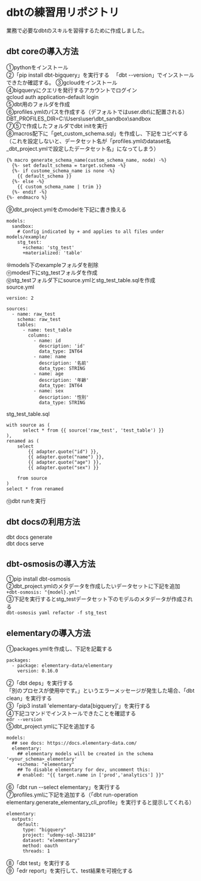 # dbtの練習用リポジトリ
業務で必要なdbtのスキルを習得するために作成しました。

## dbt coreの導入方法
①pythonをインストール  
②「pip install dbt-bigquery」を実行する
　「dbt --version」でインストールできたか確認する。
③gcloudをインストール  
④bigqueryにクエリを発行するアカウントでログイン  
gcloud auth application-default login  
⑤dbt用のフォルダを作成  
⑥profiles.ymlのパスを作成する（デフォルトではuser\.dbt\に配置される）  
DBT_PROFILES_DIR=C:\Users\user\dbt_sandbox\sandbox  
⑦⑤で作成したフォルダでdbt initを実行  
⑧macros配下に「get_custom_schema.sql」を作成し、下記をコピペする（これを設定しないと、データセット名が「profiles.ymlのdataset名_dbt_project.ymlで設定したデータセット名」になってしまう）  
```
{% macro generate_schema_name(custom_schema_name, node) -%} 
  {%- set default_schema = target.schema -%}
  {%- if custome_schema_name is none -%}
    {{ default_schema }}
  {%- else -%}
    {{ custom_schema_name | trim }}
  {%- endif -%}
{%- endmacro %}
```
⑨dbt_project.ymlをのmodelを下記に書き換える  
```
models:
  sandbox:
    # Config indicated by + and applies to all files under models/example/
    stg_test:
      +schema: 'stg_test'
      +materialized: 'table'
```
⑩models下のexampleフォルダを削除  
⑪modesl下にstg_testフォルダを作成  
⑫stg_testフォルダ下にsource.ymlとstg_test_table.sqlを作成  
source.yml
```
version: 2

sources:
  - name: raw_test
    schema: raw_test
    tables:
      - name: test_table
        columns:
          - name: id
            description: 'id'
            data_type: INT64
          - name: name
            description: '名前'
            data_type: STRING
          - name: age
            description: '年齢'
            data_type: INT64
          - name: sex
            description: '性別'
            data_type: STRING
```
stg_test_table.sql
```
with source as (
      select * from {{ source('raw_test', 'test_table') }}
),
renamed as (
    select
        {{ adapter.quote("id") }},
        {{ adapter.quote("name") }},
        {{ adapter.quote("age") }},
        {{ adapter.quote("sex") }}

    from source
)
select * from renamed
```
⑬dbt runを実行  

## dbt docsの利用方法
dbt docs generate  
dbt docs serve  

## dbt-osmosisの導入方法
①pip install dbt-osmosis  
②dbt_project.ymlのメタデータを作成したいデータセットに下記を追加  
`+dbt-osmosis: "{model}.yml"`  
③下記を実行するとstg_testデータセット下のモデルのメタデータが作成される  
`dbt-osmosis yaml refactor -f stg_test`  

## elementaryの導入方法
①packages.ymlを作成し、下記を記載する
```
packages:
  - package: elementary-data/elementary
    version: 0.16.0
```
②「dbt deps」を実行する  
「別のプロセスが使用中です。」というエラーメッセージが発生した場合、「dbt clean」を実行する  
③「pip3 install 'elementary-data[bigquery]'」を実行する  
④下記コマンドでインストールできたことを確認する  
`edr --version`  
⑤dbt_project.ymlに下記を追加する
```
models:
  ## see docs: https://docs.elementary-data.com/
  elementary:
    ## elementary models will be created in the schema '<your_schema>_elementary'
    +schema: "elementary"
    ## To disable elementary for dev, uncomment this:
    # enabled: "{{ target.name in ['prod','analytics'] }}"
```
⑥「dbt run --select elementary」を実行する  
⑦profiles.ymlに下記を追加する（「dbt run-operation elementary.generate_elementary_cli_profile」を実行すると提示してくれる）  
```
elementary:
  outputs:
    default:
      type: "bigquery"
      project: "udemy-sql-381210"
      dataset: "elementary"
      method: oauth
      threads: 1
```
⑧「dbt test」を実行する  
⑨「edr report」を実行して、test結果を可視化する  
